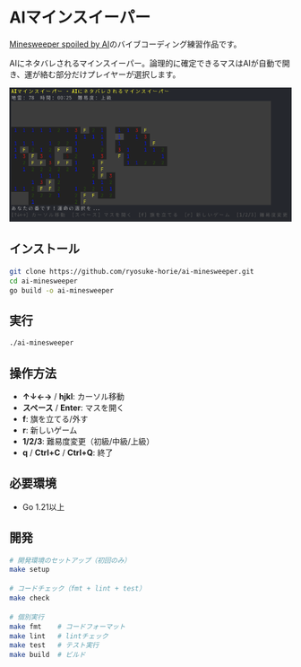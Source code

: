 # AIマインスイーパー

[Minesweeper spoiled by AI](https://github.com/GRA0007/minesweeper-spoiled-by-ai)のバイブコーディング練習作品です。

AIにネタバレされるマインスイーパー。論理的に確定できるマスはAIが自動で開き、運が絡む部分だけプレイヤーが選択します。

![](image.png)

## インストール

```bash
git clone https://github.com/ryosuke-horie/ai-minesweeper.git
cd ai-minesweeper
go build -o ai-minesweeper
```

## 実行

```bash
./ai-minesweeper
```

## 操作方法

- **↑↓←→** / **hjkl**: カーソル移動
- **スペース** / **Enter**: マスを開く
- **f**: 旗を立てる/外す
- **r**: 新しいゲーム
- **1/2/3**: 難易度変更（初級/中級/上級）
- **q** / **Ctrl+C** / **Ctrl+Q**: 終了

## 必要環境

- Go 1.21以上

## 開発

```bash
# 開発環境のセットアップ（初回のみ）
make setup

# コードチェック（fmt + lint + test）
make check

# 個別実行
make fmt    # コードフォーマット
make lint   # lintチェック
make test   # テスト実行
make build  # ビルド
```
